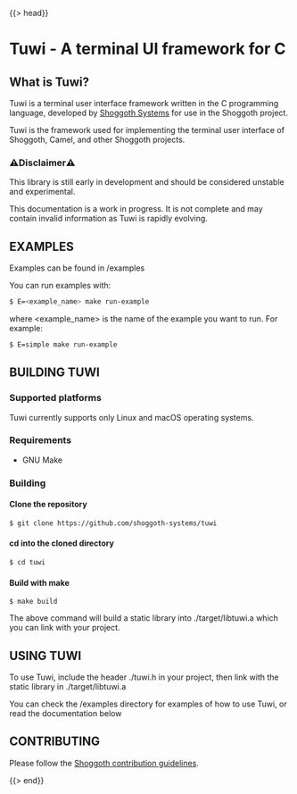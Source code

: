 {{> head}}

# Tuwi - A terminal UI framework for C

## What is Tuwi?

Tuwi is a terminal user interface framework written in the C programming language, developed by [Shoggoth Systems](https://shoggoth.systems) for use in the Shoggoth project.

Tuwi is the framework used for implementing the terminal user interface of Shoggoth, Camel, and other Shoggoth projects.

### ⚠️Disclaimer⚠️
This library is still early in development and should be considered unstable and experimental.

This documentation is a work in progress. It is not complete and may contain invalid information as Tuwi is rapidly evolving.

## EXAMPLES

Examples can be found in /examples

You can run examples with:
```bash
$ E=<example_name> make run-example
```

where <example_name> is the name of the example you want to run. For example:

```bash
$ E=simple make run-example
```

## BUILDING TUWI

### Supported platforms

Tuwi currently supports only Linux and macOS operating systems.

### Requirements

* GNU Make


### Building

#### Clone the repository

```bash
$ git clone https://github.com/shoggoth-systems/tuwi
```

#### cd into the cloned directory

```bash
$ cd tuwi
```


#### Build with make

```
$ make build
```

The above command will build a static library into ./target/libtuwi.a which you can link with your project.

## USING TUWI

To use Tuwi, include the header ./tuwi.h in your project, then link with the static library in ./target/libtuwi.a

You can check the /examples directory for examples of how to use Tuwi, or read the documentation below

## CONTRIBUTING

Please follow the [Shoggoth contribution guidelines](/explorer/docs#contributing).

{{> end}}

